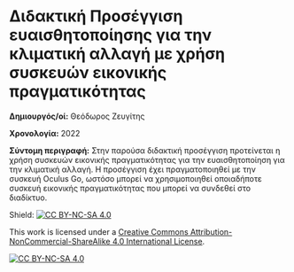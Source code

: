 # Διδακτική Προσέγγιση ευαισθητοποίησης για την κλιματική αλλαγή με χρήση συσκευών εικονικής πραγματικότητας

**Δημιουργός/οί:** Θεόδωρος Ζευγίτης

**Χρονολογία:** 2022

**Σύντομη περιγραφή:** Στην παρούσα διδακτική προσέγγιση προτείνεται η χρήση συσκευών εικονικής πραγματικότητας για την ευαισθητοποίηση για την κλιματική αλλαγή. Η προσέγγιση έχει πραγματοποιηθεί με την συσκευή Oculus Go, ωστόσο μπορεί να χρησιμοποιηθεί οποιαδήποτε συσκευή εικονικής πραγματικότητας που μπορεί να συνδεθεί στο διαδίκτυο.


Shield: [![CC BY-NC-SA 4.0][cc-by-nc-sa-shield]][cc-by-nc-sa]

This work is licensed under a
[Creative Commons Attribution-NonCommercial-ShareAlike 4.0 International License][cc-by-nc-sa].

[![CC BY-NC-SA 4.0][cc-by-nc-sa-image]][cc-by-nc-sa]

[cc-by-nc-sa]: http://creativecommons.org/licenses/by-nc-sa/4.0/
[cc-by-nc-sa-image]: https://licensebuttons.net/l/by-nc-sa/4.0/88x31.png
[cc-by-nc-sa-shield]: https://img.shields.io/badge/License-CC%20BY--NC--SA%204.0-lightgrey.svg
